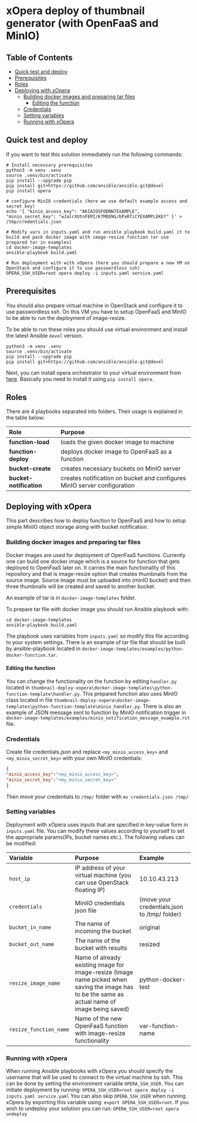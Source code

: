 # xOpera deploy of thumbnail generator (with OpenFaaS and MinIO)

## Table of Contents
  - [Quick test and deploy](#quick-test-and-deploy)
  - [Prerequisites](#prerequisites)
  - [Roles](#roles)
  - [Deploying with xOpera](#deploying-with-xopera)
      - [Building docker images and preparing tar files](#building-docker-images-and-preparing-tar-files)
        - [Editing the function](#editing-the-function)
      - [Credentials](#credentials)
      - [Setting variables](#setting-variables)
      - [Running with xOpera](#running-with-xopera)

## Quick test and deploy
If you want to test this solution immediately run the following commands:

```console
# Install necessary prerequisites
python3 -m venv .venv
source .venv/bin/activate
pip install --upgrade pip
pip install git+https://github.com/ansible/ansible.git@devel
pip install opera

# configure MinIO credentials (here we use default example access and secret key)
echo '{ "minio_access_key": "AKIAIOSFODNN7EXAMPLE", "minio_secret_key": "wJalrXUtnFEMI/K7MDENG/bPxRfiCYEXAMPLEKEY" }' > /tmp/credentials.json

# Modify vars in inputs.yaml and run ansible playbook build.yaml it to build and pack docker image with image-resize function (or use prepared tar in examples)
cd docker-image-templates
ansible-playbook build.yaml 

# Run deployment with with xOpera (here you should prepare a new VM on OpenStack and configure it to use passwordless ssh)
OPERA_SSH_USER=root opera deploy -i inputs.yaml service.yaml
```

## Prerequisites
You should also prepare virtual machine in OpenStack and configure it to use passwordless ssh. On this VM you
have to setup OpenFaaS and MinIO to be able to run the deployment of image-resize.

To be able to run these roles you should use virtual environment and install the latest Ansible `devel` version.

```console
python3 -m venv .venv
source .venv/bin/activate
pip install --upgrade pip
pip install git+https://github.com/ansible/ansible.git@devel
```

Next, you can install opera orchestrator to your virtual environment from [here](https://github.com/xlab-si/xopera-opera).
Basically you need to install it using `pip install opera`.

## Roles
There are 4 playbooks separated into folders. Their usage is explained in the table below:

| Role | Purpose
|:-------------|:-------------|
| **function-load** | loads the given docker image to machine
| **function-deploy** | deploys docker image to OpenFaaS as a function
| **bucket-create** | creates necessary buckets on MinIO server
| **bucket-notification** | creates notification on bucket and configures MinIO server configuration

## Deploying with xOpera
This part describes how to deploy function to OpenFaaS and how to setup simple MinIO object storage along with bucket
notification.

### Building docker images and preparing tar files
Docker images are used for deployment of OpenFaaS functions. Currently one can build one docker image which is a source for
function that gets deployed to OpenFaaS later on. It carries the main functionality of this repository and that is image-resize option 
that creates thumbnails from the source image. Source image must be uploaded into (minIO bucket) and then three thumbnails will be created and saved to another bucket.

An example of tar is in `docker-image-templates` folder.

To prepare tar file with docker image you should run Ansible playbook with:

```console
cd docker-image-templates
ansible-playbook build.yaml 
```

The playbook uses variables from `inputs.yaml` so modify this file according to your system settings.
There is an example of tar file that should be built by ansible-playbook located in `docker-image-templates/examples/python-docker-function.tar`.

#### Editing the function
You can change the functionality on the function by editing `handler.py` located in `thumbnail-deploy-xopera\docker-image-templates\python-function-template\handler.py`.
This prepared function also uses MinIO class located in file `thumbnail-deploy-xopera\docker-image-templates\python-function-template\minio_handler.py`.
There is also an example of JSON message sent to function by MinIO notification trigger in `docker-image-templates/examples/minio_notification_message_example.rst` file.

### Credentials
Create file credentials.json and replace `<my_minio_access_key>` and `<my_minio_secret_key>` with your own MinIO credentials:

```json
{
"minio_access_key":"<my_minio_access_key>", 
"minio_secret_key":"<my_minio_secret_key>"
}
```

Then move your credentials to `/tmp/` folder with `mv credentials.json /tmp/`

### Setting variables
Deployment with xOpera uses inputs that are specified in key-value form in `inputs.yaml` file. You can modify these values
according to yourself to set the appropriate params(IPs, bucket names etc.). The following values can be modified:

| Variable | Purpose | Example
|:-------------|:-------------|:-------------|
| `host_ip` | IP address of your virtual machine (you can use OpenStack floating IP) | 10.10.43.213 |
| `credentials` | MiniIO credentials json file | (move your credentials.json to /tmp/ folder) |
| `bucket_in_name` | The name of incoming the bucket | original |
| `bucket_out_name` | The name of the bucket with results | resized |
| `resize_image_name` | Name of already existing image for image-resize (Image name picked when saving the image has to be the same as actual name of image being saved) | python-docker-test |
| `resize_function_name` | Name of the new OpenFaaS function with image-resize functionality | var-function-name |

### Running with xOpera
When running Ansible playbooks with xOpera you should specify the username that will be used to connect to
the virtual machine by ssh. This can be done by setting the environment variable `OPERA_SSH_USER`.
You can initiate deployment by running: `OPERA_SSH_USER=root opera deploy -i inputs.yaml service.yaml`
You can also skip `OPERA_SSH_USER` when running xOpera by exporting this variable using: `export OPERA_SSH_USER=root`.
If you wish to undeploy your solution you can run: `OPERA_SSH_USER=root opera undeploy`
